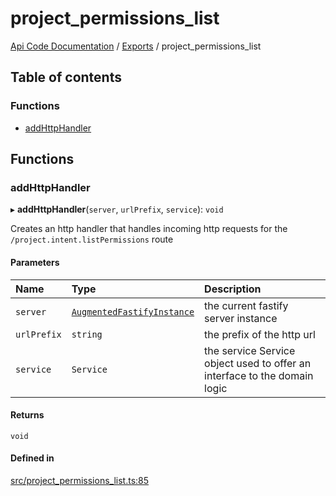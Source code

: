 # project\_permissions\_list
 
[Api Code Documentation](../README.md) / [Exports](../modules.md) / project\_permissions\_list

## Table of contents

### Functions

- [addHttpHandler](project_permissions_list.md#addhttphandler)

## Functions

### addHttpHandler

▸ **addHttpHandler**(`server`, `urlPrefix`, `service`): `void`

Creates an http handler that handles incoming http requests for the `/project.intent.listPermissions` route

#### Parameters

| Name | Type | Description |
| :------ | :------ | :------ |
| `server` | [`AugmentedFastifyInstance`](../interfaces/types.AugmentedFastifyInstance.md) | the current fastify server instance |
| `urlPrefix` | `string` | the prefix of the http url |
| `service` | `Service` | the service Service object used to offer an interface to the domain logic |

#### Returns

`void`

#### Defined in

[src/project_permissions_list.ts:85](https://github.com/openkfw/TruBudget/blob/1602d8b/api/src/project_permissions_list.ts#L85)
